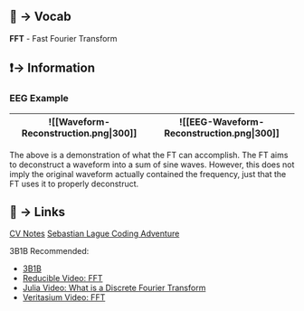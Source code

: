 

## 🎤 -> Vocab
**FFT** - Fast Fourier Transform


## ❗-> Information
### EEG Example

| ![[Waveform-Reconstruction.png\|300]] | ![[EEG-Waveform-Reconstruction.png\|300]] |
| ------------------------------------- | ----------------------------------------- |
The above is a demonstration of what the FT can accomplish. The FT aims to deconstruct a waveform into a sum of sine waves.
However, this does not imply the original waveform actually contained the frequency, just that the FT uses it to properly deconstruct. 





## 🔗 -> Links

[CV Notes](https://web.cs.ucdavis.edu/~hpirsiav/courses/CVf24/slides/3_Sampling.pdf)
[Sebastian Lague Coding Adventure](https://www.youtube.com/watch?v=iA6wRgwl7k0&t=1s&pp=ygURZm91cmllciB0cmFuc2Zvcm0%3D)

3B1B Recommended: 
- [3B1B](https://www.youtube.com/watch?v=spUNpyF58BY&pp=ygURZm91cmllciB0cmFuc2Zvcm0%3D)
- [Reducible Video: FFT](https://www.youtube.com/watch?v=h7apO7q16V0&pp=ygURZm91cmllciB0cmFuc2Zvcm0%3D)
- [Julia Video: What is a Discrete Fourier Transform](https://www.youtube.com/watch?v=g8RkArhtCc4)
- [Veritasium Video: FFT](https://www.youtube.com/watch?v=nmgFG7PUHfo&t=16s&ab_channel=Veritasium)